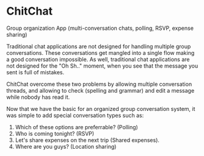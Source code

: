 # ChitChat
Group organization App (multi-conversation chats, polling, RSVP, expense sharing)

Traditional chat applications are not designed for handling multiple group conversations. 
These conversations get mangled into a single flow making a good conversation impossible. 
As well, traditional chat applications are not designed for the "Oh Sh.." moment, when you see that the message you sent is full of mistakes.

ChitChat overcome these two problems by allowing multiple conversation threads, and allowing to check (spelling and grammar) and edit a message while nobody has read it.

Now that we have the basic for an organized group conversation system, it was simple to add special conversation types such as:
1. Which of these options are preferrable? (Polling)
2. Who is coming tonight? (RSVP)
3. Let's share expenses on the next trip (Shared expenses).
4. Where are you guys? (Location sharing)
